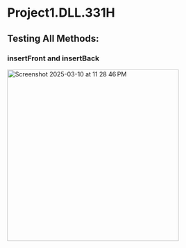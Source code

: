 # Project1.DLL.331H
## Testing All Methods:
### insertFront and insertBack
<img width="395" alt="Screenshot 2025-03-10 at 11 28 46 PM" src="https://github.com/user-attachments/assets/58052505-ba7c-426d-b322-2387d7a45232" />
